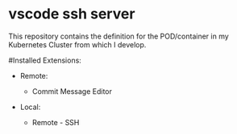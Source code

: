 # vscode ssh server
This repository contains the definition for the POD/container in my Kubernetes Cluster from which I develop.

#Installed Extensions:
- Remote:
  - Commit Message Editor

- Local:
  - Remote - SSH
